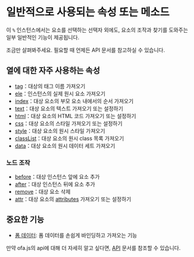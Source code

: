 # 일반적으로 사용되는 속성 또는 메소드

이 `%` 인스턴스에서는 요소를 선택하는 선택자 외에도, 요소의 조작과 찾기를 도와주는 일부 일반적인 기능이 제공됩니다.

조금만 살펴봐주세요. 필요할 때 언제든 API 문서를 참고하실 수 있습니다.

## 열에 대한 자주 사용하는 속성

- [tag](./others/tag.md)：대상의 태그 이름 가져오기
- [ele](./instance/ele.md)：인스턴스의 실제 원시 요소 가져오기
- [index](./others/index.md)：대상 요소의 부모 요소 내에서의 순서 가져오기
- [text](../../api/props/text.md)：대상 요소의 텍스트 가져오기 또는 설정하기
- [html](../../api/props/html.md)：대상 요소의 HTML 코드 가져오기 또는 설정하기
- [css](../../api/props/css.md)：대상 요소의 스타일 가져오기 또는 설정하기
- [style](../../api/props/style.md)：대상 요소의 원시 스타일 가져오기
- [classList](../../api/props/class-list.md)：대상 요소의 원시 class 목록 가져오기
- [data](../../api/props/data.md)：대상 요소의 원시 데이터 세트 가져오기

### 노드 조작

- [before](./operation/before.md)：대상 인스턴스 앞에 요소 추가
- [after](./operation/after.md)：대상 인스턴스 뒤에 요소 추가
- [remove](./operation/remove.md)：대상 요소 삭제
- [attr](../../api/props/attr.md)：대상 요소의 [attributes](https://developer.mozilla.org/en-US/docs/Web/API/Element/attributes) 가져오기 또는 설정하기

## 중요한 기능

- [폼 데이터](../../api/others/form-data.md): 폼 데이터를 손쉽게 바인딩하고 가져오는 기능

만약 ofa.js의 api에 대해 더 자세히 알고 싶다면, [API](../../api/index.md) 문서를 참조할 수 있습니다.
